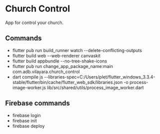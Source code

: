 # Church Control

App for control your church.

## Commands

- flutter pub run build_runner watch --delete-conflicting-outputs
- flutter build web --web-renderer canvaskit
- flutter build appbundle --no-tree-shake-icons
- flutter pub run change_app_package_name:main com.adb.vilayara.church_control
- dart compile js --libraries-spec=C:/Users/plet/flutter_windows_3.3.4-stable/flutter/bin/cache/flutter_web_sdk/libraries.json -o process-image-worker.js lib/src/shared/utils/process_image_worker.dart


## Firebase commands
- firebase login
- firebase init
- firebase deploy
